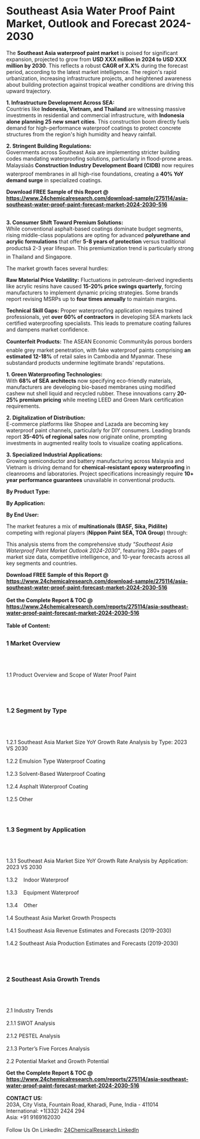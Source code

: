 <h1>Southeast Asia Water Proof Paint Market, Outlook and Forecast 2024-2030</h1><p>The <strong>Southeast Asia waterproof paint market</strong> is poised for significant expansion, projected to grow from <strong>USD XXX million in 2024 to USD XXX million by 2030</strong>. This reflects a robust <strong>CAGR of X.X%</strong> during the forecast period, according to the latest market intelligence. The region's rapid urbanization, increasing infrastructure projects, and heightened awareness about building protection against tropical weather conditions are driving this upward trajectory.</p><p><strong>1. Infrastructure Development Across SEA:</strong><br>
Countries like <strong>Indonesia, Vietnam, and Thailand</strong> are witnessing massive investments in residential and commercial infrastructure, with <strong>Indonesia alone planning 25 new smart cities</strong>. This construction boom directly fuels demand for high-performance waterproof coatings to protect concrete structures from the region's high humidity and heavy rainfall.</p><p><strong>2. Stringent Building Regulations:</strong><br>
Governments across Southeast Asia are implementing stricter building codes mandating waterproofing solutions, particularly in flood-prone areas. Malaysiaâs <strong>Construction Industry Development Board (CIDB)</strong> now requires waterproof membranes in all high-rise foundations, creating a <strong>40% YoY demand surge</strong> in specialized coatings.</p><div><b>Download FREE Sample of this Report @ 
            <a href="https://www.24chemicalresearch.com/download-sample/275114/asia-southeast-water-proof-paint-forecast-market-2024-2030-516">
            https://www.24chemicalresearch.com/download-sample/275114/asia-southeast-water-proof-paint-forecast-market-2024-2030-516</a></b></div><br><p><strong>3. Consumer Shift Toward Premium Solutions:</strong><br>
While conventional asphalt-based coatings dominate budget segments, rising middle-class populations are opting for advanced <strong>polyurethane and acrylic formulations</strong> that offer <strong>5-8 years of protection</strong> versus traditional productsâ 2-3 year lifespan. This premiumization trend is particularly strong in Thailand and Singapore.</p><p>The market growth faces several hurdles:</p><p><strong>Raw Material Price Volatility:</strong> Fluctuations in petroleum-derived ingredients like acrylic resins have caused <strong>15-20% price swings quarterly</strong>, forcing manufacturers to implement dynamic pricing strategies. Some brands report revising MSRPs up to <strong>four times annually</strong> to maintain margins.</p><p><strong>Technical Skill Gaps:</strong> Proper waterproofing application requires trained professionals, yet <strong>over 60% of contractors</strong> in developing SEA markets lack certified waterproofing specialists. This leads to premature coating failures and dampens market confidence.</p><p><strong>Counterfeit Products:</strong> The ASEAN Economic Communityâs porous borders enable grey market penetration, with fake waterproof paints comprising <strong>an estimated 12-18%</strong> of retail sales in Cambodia and Myanmar. These substandard products undermine legitimate brands' reputations.</p><p><strong>1. Green Waterproofing Technologies:</strong><br>
With <strong>68% of SEA architects</strong> now specifying eco-friendly materials, manufacturers are developing bio-based membranes using modified cashew nut shell liquid and recycled rubber. These innovations carry <strong>20-25% premium pricing</strong> while meeting LEED and Green Mark certification requirements.</p><p><strong>2. Digitalization of Distribution:</strong><br>
E-commerce platforms like Shopee and Lazada are becoming key waterproof paint channels, particularly for DIY consumers. Leading brands report <strong>35-40% of regional sales</strong> now originate online, prompting investments in augmented reality tools to visualize coating applications.</p><p><strong>3. Specialized Industrial Applications:</strong><br>
Growing semiconductor and battery manufacturing across Malaysia and Vietnam is driving demand for <strong>chemical-resistant epoxy waterproofing</strong> in cleanrooms and laboratories. Project specifications increasingly require <strong>10+ year performance guarantees</strong> unavailable in conventional products.</p><p><strong>By Product Type:</strong></p><p><strong>By Application:</strong></p><p><strong>By End User:</strong></p><p>The market features a mix of <strong>multinationals (BASF, Sika, Pidilite)</strong> competing with regional players (<strong>Nippon Paint SEA, TOA Group</strong>) through:</p><p>This analysis stems from the comprehensive study <em>"Southeast Asia Waterproof Paint Market Outlook 2024-2030"</em>, featuring 280+ pages of market size data, competitive intelligence, and 10-year forecasts across all key segments and countries.</p><div><b>Download FREE Sample of this Report @ 
            <a href="https://www.24chemicalresearch.com/download-sample/275114/asia-southeast-water-proof-paint-forecast-market-2024-2030-516">
            https://www.24chemicalresearch.com/download-sample/275114/asia-southeast-water-proof-paint-forecast-market-2024-2030-516</a></b></div><br><div><b>Get the Complete Report & TOC @ 
            <a href="https://www.24chemicalresearch.com/reports/275114/asia-southeast-water-proof-paint-forecast-market-2024-2030-516">
            https://www.24chemicalresearch.com/reports/275114/asia-southeast-water-proof-paint-forecast-market-2024-2030-516</a></b></div><br>
            <b>Table of Content:</b><p><h2><span style="font-size:16px"><strong>1 Market Overview&nbsp;&nbsp; &nbsp;</strong></span></h2><br />
<br />
<p>1.1 Product Overview and Scope of Water Proof Paint&nbsp;</p><br />
<br />
<h2><strong><span style="font-size:16px">1.2 Segment by Type&nbsp;&nbsp; &nbsp;</span></strong></h2><br />
<br />
<p>1.2.1 Southeast Asia Market Size YoY Growth Rate Analysis by Type: 2023 VS 2030&nbsp;&nbsp; &nbsp;<br /><br />
1.2.2 Emulsion Type Waterproof Coating&nbsp;&nbsp; &nbsp;<br /><br />
1.2.3 Solvent-Based Waterproof Coating<br /><br />
1.2.4 Asphalt Waterproof Coating<br /><br />
1.2.5 Other<br /><br />
<br />
<h2><span style="font-size:16px"><strong>1.3 Segment by Application&nbsp;&nbsp;</strong></span></h2><br />
<br />
<p>1.3.1 Southeast Asia Market Size YoY Growth Rate Analysis by Application: 2023 VS 2030&nbsp;&nbsp; &nbsp;<br /><br />
1.3.2&nbsp;&nbsp; &nbsp;Indoor Waterproof<br /><br />
1.3.3&nbsp;&nbsp; &nbsp;Equipment Waterproof<br /><br />
1.3.4&nbsp;&nbsp; &nbsp;Other<br /><br />
1.4 Southeast Asia Market Growth Prospects&nbsp;&nbsp; &nbsp;<br /><br />
1.4.1 Southeast Asia Revenue Estimates and Forecasts (2019-2030)&nbsp;&nbsp; &nbsp;<br /><br />
1.4.2 Southeast Asia Production Estimates and Forecasts (2019-2030)&nbsp;&nbsp;</p><br />
<br />
<h2><span style="font-size:16px"><strong>2 Southeast Asia Growth Trends&nbsp;&nbsp; &nbsp;</strong></span></h2><br />
<br />
<p>2.1 Industry Trends&nbsp;&nbsp; &nbsp;<br /><br />
2.1.1 SWOT Analysis&nbsp;&nbsp; &nbsp;<br /><br />
2.1.2 PESTEL Analysis&nbsp;&nbsp; &nbsp;<br /><br />
2.1.3 Porter&rsquo;s Five Forces Analysis&nbsp;&nbsp; &nbsp;<br /><br />
2.2 Potential Market and Growth Potential </p><div><b>Get the Complete Report & TOC @ 
            <a href="https://www.24chemicalresearch.com/reports/275114/asia-southeast-water-proof-paint-forecast-market-2024-2030-516">
            https://www.24chemicalresearch.com/reports/275114/asia-southeast-water-proof-paint-forecast-market-2024-2030-516</a></b></div><br><b>CONTACT US:</b><br>
            203A, City Vista, Fountain Road, Kharadi, Pune, India - 411014<br>
            International: +1(332) 2424 294<br>
            Asia: +91 9169162030 <br><br>
            Follow Us On LinkedIn: <a href="https://www.linkedin.com/company/24chemicalresearch/">24ChemicalResearch LinkedIn</a>